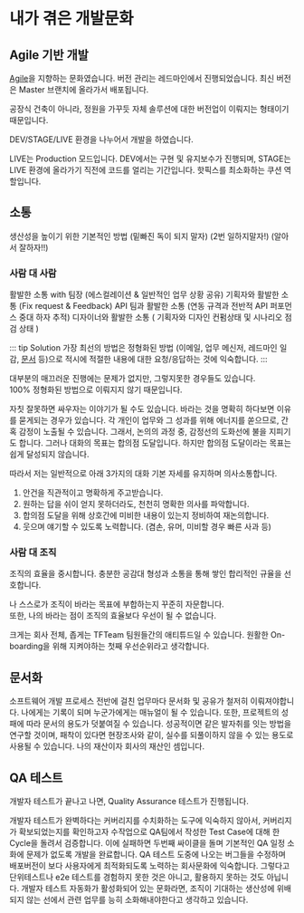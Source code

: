 # 내가 겪은 개발문화

## Agile 기반 개발

[Agile](/learning/agile.html)을 지향하는 문화였습니다.
버전 관리는 레드마인에서 진행되었습니다.
최신 버전은 Master 브랜치에 올라가서 배포됩니다.

공장식 건축이 아니라, 정원을 가꾸듯 자체 솔루션에 대한 버전업이 이뤄지는 형태이기 때문입니다.
 
DEV/STAGE/LIVE 환경을 나누어서 개발을 하였습니다.

LIVE는 Production 모드입니다.
DEV에서는 구현 및 유지보수가 진행되며,
STAGE는 LIVE 환경에 올라가기 직전에 코드를 얼리는 기간입니다.
핫픽스를 최소화하는 쿠션 역할입니다.

## 소통

생산성을 높이기 위한 기본적인 방법
(밑빠진 독이 되지 말자)
(2번 일하지말자!)
(알아서 잘하자!!)

### 사람 대 사람

활발한 소통 with 팀장 (에스컬레이션 & 일반적인 업무 상황 공유)
기획자와 활발한 소통 (Fix request & Feedback)
API 팀과 활발한 소통 (연동 규격과 전반적 API 퍼포먼스 중대 하자 추적)
디자이너와 활발한 소통 ( 기획자와 디자인 컨펌상태 및 시나리오 점검 상태 )

::: tip Solution 가장 최선의 방법은 정형화된 방법 (이메일, 업무 메신저, 레드마인 일감, [문서](##문서화) 등)으로 적시에 적절한 내용에 대한 요청/응답하는 것에 익숙합니다.
:::

대부분의 매끄러운 진행에는 문제가 없지만, 그렇지못한 경우들도 있습니다.  
100% 정형화된 방법으로 이뤄지지 않기 때문입니다.

자칫 잘못하면 싸우자는 이야기가 될 수도 있습니다. 바라는 것을 명확히 하다보면 이유를 묻게되는 경우가 있습니다. 각 개인이 업무와 그 성과를 위해 에너지를 쏟으므로, 간혹 감정이 노출될 수 있습니다. 그래서,
논의의 과정 중, 감정선의 도화선에 불을 지피기도 합니다. 그러나 대화의 목표는 합의점 도달입니다. 하지만 합의점 도달이라는 목표는 쉽게 달성되지 않습니다.

따라서 저는 일반적으로 아래 3가지의 대화 기본 자세를 유지하며 의사소통합니다.

1. 안건을 직관적이고 명확하게 주고받습니다.
2. 원하는 답을 쉬이 얻지 못하더라도, 천천히 명확한 의사를 파악합니다.
3. 합의점 도달을 위해 상호간에 미비한 내용이 있는지 정비하여 재논의합니다.
4. 웃으며 얘기할 수 있도록 노력합니다. (겸손, 유머, 미비할 경우 빠른 사과 등)

### 사람 대 조직

조직의 효율을 중시합니다. 충분한 공감대 형성과 소통을 통해 쌓인 합리적인 규율을 선호합니다.

나 스스로가 조직이 바라는 목표에 부합하는지 꾸준히 자문합니다.  
또한, 나의 바라는 점이 조직의 효율보다 우선이 될 수 없습니다.

크게는 회사 전체, 좁게는 TFTeam 팀원들간의 애티튜드일 수 있습니다. 원활한 On-boarding을 위해 지켜야하는 첫째 우선순위라고 생각합니다.


## 문서화

소프트웨어 개발 프로세스 전반에 걸친 업무마다 문서화 및 공유가 철저히 이뤄져야합니다.
나에게는 기록이 되며 누군가에게는 매뉴얼이 될 수 있습니다.
또한, 프로젝트의 성패에 따라 문서의 용도가 덧붙여질 수 있습니다.
성공적이면 같은 발자취를 잇는 방법을 연구할 것이며,
패착이 있다면 현장조사와 같이, 실수를 되풀이하지 않을 수 있는 용도로 사용될 수 있습니다.
나의 재산이자 회사의 재산인 셈입니다.

## QA 테스트

개발자 테스트가 끝나고 나면, Quality Assurance 테스트가 진행됩니다.

개발자 테스트가 완벽하다는 커버리지를 수치화하는 도구에 익숙하지 않아서,
커버리지가 확보되었는지를 확인하고자 수작업으로 QA팀에서 작성한 Test Case에 대해
한 Cycle을 돌려서 검증합니다. 이에 실패하면 두번째 싸이클을 돌며 기본적인 QA 일정 소화에
문제가 없도록 개발을 완료합니다. QA 테스트 도중에 나오는 버그들을 수정하며 배포버전이
보다 사용자에게 최적화되도록 노력하는 회사문화에 익숙합니다.
그렇다고 단위테스트나 e2e 테스트를 경험하지 못한 것은 아니고, 활용하지 못하는 것도 아닙니다.
개발자 테스트 자동화가 활성화되어 있는 문화라면, 조직이 기대하는 생산성에 위배되지 않는 선에서 관련 업무를
능히 소화해내야한다고 생각하고 있습니다.

